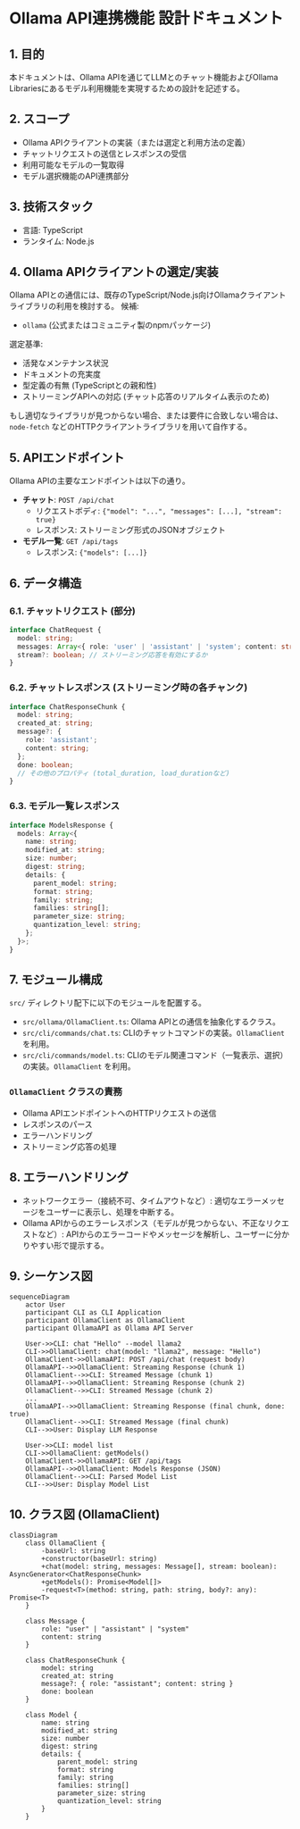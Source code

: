 # Ollama API連携機能 設計ドキュメント

## 1. 目的

本ドキュメントは、Ollama APIを通じてLLMとのチャット機能およびOllama Librariesにあるモデル利用機能を実現するための設計を記述する。

## 2. スコープ

- Ollama APIクライアントの実装（または選定と利用方法の定義）
- チャットリクエストの送信とレスポンスの受信
- 利用可能なモデルの一覧取得
- モデル選択機能のAPI連携部分

## 3. 技術スタック

- 言語: TypeScript
- ランタイム: Node.js

## 4. Ollama APIクライアントの選定/実装

Ollama APIとの通信には、既存のTypeScript/Node.js向けOllamaクライアントライブラリの利用を検討する。
候補:
- `ollama` (公式またはコミュニティ製のnpmパッケージ)

選定基準:
- 活発なメンテナンス状況
- ドキュメントの充実度
- 型定義の有無 (TypeScriptとの親和性)
- ストリーミングAPIへの対応 (チャット応答のリアルタイム表示のため)

もし適切なライブラリが見つからない場合、または要件に合致しない場合は、`node-fetch` などのHTTPクライアントライブラリを用いて自作する。

## 5. APIエンドポイント

Ollama APIの主要なエンドポイントは以下の通り。

- **チャット**: `POST /api/chat`
    - リクエストボディ: `{"model": "...", "messages": [...], "stream": true}`
    - レスポンス: ストリーミング形式のJSONオブジェクト
- **モデル一覧**: `GET /api/tags`
    - レスポンス: `{"models": [...]}`

## 6. データ構造

### 6.1. チャットリクエスト (部分)

```typescript
interface ChatRequest {
  model: string;
  messages: Array<{ role: 'user' | 'assistant' | 'system'; content: string }>;
  stream?: boolean; // ストリーミング応答を有効にするか
}
```

### 6.2. チャットレスポンス (ストリーミング時の各チャンク)

```typescript
interface ChatResponseChunk {
  model: string;
  created_at: string;
  message?: {
    role: 'assistant';
    content: string;
  };
  done: boolean;
  // その他のプロパティ (total_duration, load_durationなど)
}
```

### 6.3. モデル一覧レスポンス

```typescript
interface ModelsResponse {
  models: Array<{
    name: string;
    modified_at: string;
    size: number;
    digest: string;
    details: {
      parent_model: string;
      format: string;
      family: string;
      families: string[];
      parameter_size: string;
      quantization_level: string;
    };
  }>;
}
```

## 7. モジュール構成

`src/` ディレクトリ配下に以下のモジュールを配置する。

- `src/ollama/OllamaClient.ts`: Ollama APIとの通信を抽象化するクラス。
- `src/cli/commands/chat.ts`: CLIのチャットコマンドの実装。`OllamaClient` を利用。
- `src/cli/commands/model.ts`: CLIのモデル関連コマンド（一覧表示、選択）の実装。`OllamaClient` を利用。

### `OllamaClient` クラスの責務

- Ollama APIエンドポイントへのHTTPリクエストの送信
- レスポンスのパース
- エラーハンドリング
- ストリーミング応答の処理

## 8. エラーハンドリング

- ネットワークエラー（接続不可、タイムアウトなど）: 適切なエラーメッセージをユーザーに表示し、処理を中断する。
- Ollama APIからのエラーレスポンス（モデルが見つからない、不正なリクエストなど）: APIからのエラーコードやメッセージを解析し、ユーザーに分かりやすい形で提示する。

## 9. シーケンス図

```mermaid
sequenceDiagram
    actor User
    participant CLI as CLI Application
    participant OllamaClient as OllamaClient
    participant OllamaAPI as Ollama API Server

    User->>CLI: chat "Hello" --model llama2
    CLI->>OllamaClient: chat(model: "llama2", message: "Hello")
    OllamaClient->>OllamaAPI: POST /api/chat (request body)
    OllamaAPI-->>OllamaClient: Streaming Response (chunk 1)
    OllamaClient-->>CLI: Streamed Message (chunk 1)
    OllamaAPI-->>OllamaClient: Streaming Response (chunk 2)
    OllamaClient-->>CLI: Streamed Message (chunk 2)
    ...
    OllamaAPI-->>OllamaClient: Streaming Response (final chunk, done: true)
    OllamaClient-->>CLI: Streamed Message (final chunk)
    CLI-->>User: Display LLM Response

    User->>CLI: model list
    CLI->>OllamaClient: getModels()
    OllamaClient->>OllamaAPI: GET /api/tags
    OllamaAPI-->>OllamaClient: Models Response (JSON)
    OllamaClient-->>CLI: Parsed Model List
    CLI-->>User: Display Model List
```

## 10. クラス図 (OllamaClient)

```mermaid
classDiagram
    class OllamaClient {
        -baseUrl: string
        +constructor(baseUrl: string)
        +chat(model: string, messages: Message[], stream: boolean): AsyncGenerator<ChatResponseChunk>
        +getModels(): Promise<Model[]>
        -request<T>(method: string, path: string, body?: any): Promise<T>
    }

    class Message {
        role: "user" | "assistant" | "system"
        content: string
    }

    class ChatResponseChunk {
        model: string
        created_at: string
        message?: { role: "assistant"; content: string }
        done: boolean
    }

    class Model {
        name: string
        modified_at: string
        size: number
        digest: string
        details: {
            parent_model: string
            format: string
            family: string
            families: string[]
            parameter_size: string
            quantization_level: string
        }
    }
```
```
